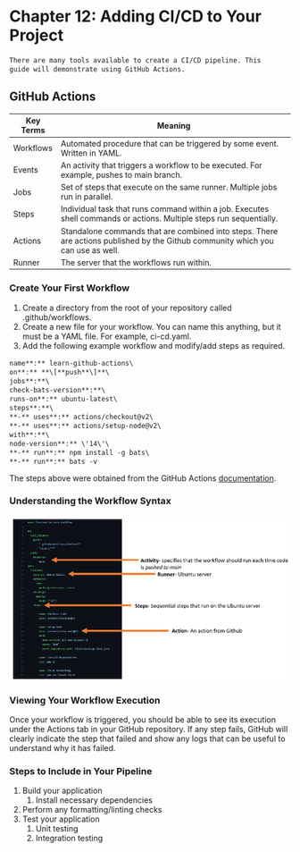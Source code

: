 # Chapter 12: Adding CI/CD to Your Project

```{note}
There are many tools available to create a CI/CD pipeline. This
guide will demonstrate using GitHub Actions.
```

## GitHub Actions

| Key Terms | Meaning                                                                                                                          |
|-----------|----------------------------------------------------------------------------------------------------------------------------------|
| Workflows | Automated procedure that can be triggered by some event. Written in YAML.                                                        |
| Events    | An activity that triggers a workflow to be executed. For example, pushes to main branch.                                         |
| Jobs      | Set of steps that execute on the same runner. Multiple jobs run in parallel.                                                     |
| Steps     | Individual task that runs command within a job. Executes shell commands or actions. Multiple steps run sequentially.             |
| Actions   | Standalone commands that are combined into steps. There are actions published by the Github community which you can use as well. | 
| Runner    | The server that the workflows run within.                                                                                        |

### Create Your First Workflow

1. Create a directory from the root of your repository called
    .github/workflows.
2. Create a new file for your workflow. You can name this anything, but
    it must be a YAML file. For example, ci-cd.yaml.
3. Add the following example workflow and modify/add steps as required.

```
name**:** learn-github-actions\
on**:** **\[**push**\]**\
jobs**:**\
check-bats-version**:**\
runs-on**:** ubuntu-latest\
steps**:**\
**-** uses**:** actions/checkout@v2\
**-** uses**:** actions/setup-node@v2\
with**:**\
node-version**:** \'14\'\
**-** run**:** npm install -g bats\
**-** run**:** bats -v
```

The steps above were obtained from the GitHub Actions
[documentation](https://docs.github.com/en/actions/learn-github-actions/understanding-github-actions#create-an-example-workflow).

### Understanding the Workflow Syntax

![](resources/workflow.png)

### Viewing Your Workflow Execution

Once your workflow is triggered, you should be able to see its execution
under the Actions tab in your GitHub repository. If any step fails,
GitHub will clearly indicate the step that failed and show any logs that
can be useful to understand why it has failed.

### Steps to Include in Your Pipeline

1.  Build your application
    1.  Install necessary dependencies
2.  Perform any formatting/linting checks
3.  Test your application
    1.  Unit testing
    2.  Integration testing

